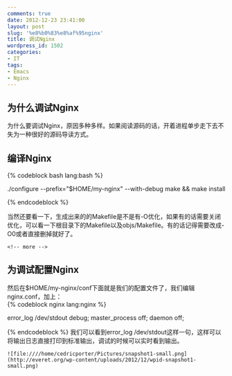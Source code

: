 ```yaml
---
comments: true
date: 2012-12-23 23:41:00
layout: post
slug: '%e8%b0%83%e8%af%95nginx'
title: 调试Nginx
wordpress_id: 1502
categories:
- IT
tags:
- Emacs
- Nginx
---
```


## 为什么调试Nginx

 

 为什么要调试Nginx，原因多种多样。如果阅读源码的话，开着进程单步走下去不失为一种很好的源码导读方式。 

 

 

## 编译Nginx

    
{% codeblock bash lang:bash %}

  ./configure --prefix="$HOME/my-nginx" --with-debug
  make && make install
  
{% endcodeblock %}
 

  当然还要看一下，生成出来的的Makefile是不是有-O优化，如果有的话需要关闭优化，可以看一下根目录下的Makefile以及objs/Makefile。有的话记得需要改成-O0或者直接删掉就好了。 

    <!-- more -->  

 

 

## 为调试配置Nginx

 

 然后在$HOME/my-nginx/conf下面就是我们的配置文件了，我们编辑nginx.conf，加上：   
{% codeblock nginx lang:nginx %}

  error_log /dev/stdout debug;
  master_process off;
  daemon off;
  
{% endcodeblock %}
   我们可以看到error_log /dev/stdout这样一句，这样可以将输出日志直接打印到标准输出，调试的时候可以实时看到输出。 

    ![file:////home/cedricporter/Pictures/snapshot1-small.png](http://everet.org/wp-content/uploads/2012/12/wpid-snapshot1-small.png)
